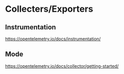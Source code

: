 # Collecters/Exporters

## Instrumentation

https://opentelemetry.io/docs/instrumentation/

## Mode
https://opentelemetry.io/docs/collector/getting-started/
